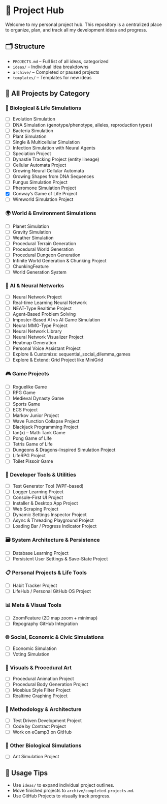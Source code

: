 # 🧠 Project Hub

Welcome to my personal project hub. This repository is a centralized place to organize, plan, and track all my development ideas and progress.

## 🗂 Structure
- `PROJECTS.md` – Full list of all ideas, categorized
- `ideas/` – Individual idea breakdowns
- `archive/` – Completed or paused projects
- `templates/` – Templates for new ideas

## 🚀 All Projects by Category

### 🧬 Biological & Life Simulations
- [ ] Evolution Simulation
- [ ] DNA Simulation (genotype/phenotype, alleles, reproduction types)
- [ ] Bacteria Simulation
- [ ] Plant Simulation
- [ ] Single & Multicellular Simulation
- [ ] Infection Simulation with Neural Agents
- [ ] Speciation Project
- [ ] Dynastie Tracking Project (entity lineage)
- [ ] Cellular Automata Project
- [ ] Growing Neural Cellular Automata
- [ ] Growing Shapes from DNA Sequences
- [ ] Fungus Simulation Project
- [ ] Pheromone Simulation Project
- [X] Conway’s Game of Life Project
- [ ] Wireworld Simulation Project

### 🌍 World & Environment Simulations
- [ ] Planet Simulation
- [ ] Gravity Simulation
- [ ] Weather Simulation
- [ ] Procedural Terrain Generation
- [ ] Procedural World Generation
- [ ] Procedural Dungeon Generation
- [ ] Infinite World Generation & Chunking Project
- [ ] ChunkingFeature
- [ ] World Generation System

### 🧠 AI & Neural Networks
- [ ] Neural Network Project
- [ ] Real-time Learning Neural Network
- [ ] NEAT-Type Realtime Project
- [ ] Agent-Based Problem Solving
- [ ] Imposter-Based AI vs AI Game Simulation
- [ ] Neural MMO-Type Project
- [ ] Neural Network Library
- [ ] Neural Network Visualizer Project
- [ ] Heatmap Generation
- [ ] Personal Voice Assistant Project
- [ ] Explore & Customize: sequential_social_dilemma_games
- [ ] Explore & Extend: Grid Project like MiniGrid

### 🎮 Game Projects
- [ ] Roguelike Game
- [ ] RPG Game
- [ ] Medieval Dynasty Game
- [ ] Sports Game
- [ ] ECS Project
- [ ] Markov Junior Project
- [ ] Wave Function Collapse Project
- [ ] Blackjack Programming Project
- [ ] tan(x) – Math Tank Game
- [ ] Pong Game of Life
- [ ] Tetris Game of Life
- [ ] Dungeons & Dragons-Inspired Simulation Project
- [ ] LifeRPG Project
- [ ] Toilet Pissoir Game

### 🧰 Developer Tools & Utilities
- [ ] Test Generator Tool (WPF-based)
- [ ] Logger Learning Project
- [ ] Console-First UI Project
- [ ] Installer & Desktop App Project
- [ ] Web Scraping Project
- [ ] Dynamic Settings Inspector Project
- [ ] Async & Threading Playground Project
- [ ] Loading Bar / Progress Indicator Project

### 🗃️ System Architecture & Persistence
- [ ] Database Learning Project
- [ ] Persistent User Settings & Save-State Project

### 📋 Personal Projects & Life Tools
- [ ] Habit Tracker Project
- [ ] LifeHub / Personal GitHub OS Project

### 📊 Meta & Visual Tools
- [ ] ZoomFeature (2D map zoom + minimap)
- [ ] Repography GitHub Integration

### 🌐 Social, Economic & Civic Simulations
- [ ]  Economic Simulation
- [ ]  Voting Simulation

### 🎨 Visuals & Procedural Art
- [ ]  Procedural Animation Project
- [ ]  Procedural Body Generation Project
- [ ]  Moebius Style Filter Project
- [ ]  Realtime Graphing Project

### 🧪 Methodology & Architecture
- [ ]  Test Driven Development Project
- [ ]  Code by Contract Project
- [ ]  Work on eCamp3 on GitHub

### 🐜 Other Biological Simulations
- [ ]  Ant Simulation Project

## 🧰 Usage Tips
- Use `ideas/` to expand individual project outlines.
- Move finished projects to `archive/completed-projects.md`.
- Use GitHub Projects to visually track progress.
